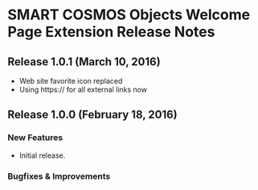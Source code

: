 # SMART COSMOS Objects Welcome Page Extension Release Notes

## Release 1.0.1 (March 10, 2016)

* Web site favorite icon replaced
* Using https:// for all external links now

## Release 1.0.0 (February 18, 2016)

### New Features

* Initial release.

### Bugfixes & Improvements
